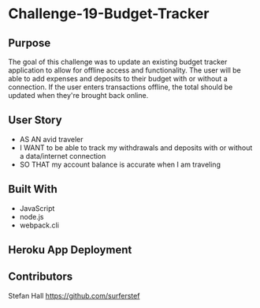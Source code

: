 # Challenge-19-Budget-Tracker

## Purpose
The goal of this challenge was to update an existing budget tracker application to allow for offline access and functionality. The user will be able to add expenses and deposits to their budget with or without a connection. If the user enters transactions offline, the total should be updated when they're brought back online. 


## User Story
* AS AN avid traveler
* I WANT to be able to track my withdrawals and deposits with or without a data/internet connection
* SO THAT my account balance is accurate when I am traveling 



## Built With
* JavaScript
* node.js
* webpack.cli

## Heroku App Deployment


## Contributors
Stefan Hall
https://github.com/surferstef